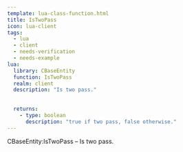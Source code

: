```yaml
---
template: lua-class-function.html
title: IsTwoPass
icon: lua-client
tags:
  - lua
  - client
  - needs-verification
  - needs-example
lua:
  library: CBaseEntity
  function: IsTwoPass
  realm: client
  description: "Is two pass."
  
  
  returns:
    - type: boolean
      description: "true if two pass, false otherwise."
---
```


<div class="lua__search__keywords">
CBaseEntity:IsTwoPass &#x2013; Is two pass.
</div>
